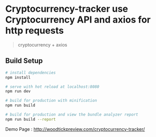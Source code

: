 # Cryptocurrency-tracker use Cryptocurrency API and axios for http requests

> cryptocurrency + axios

## Build Setup

``` bash
# install dependencies
npm install

# serve with hot reload at localhost:8080
npm run dev

# build for production with minification
npm run build

# build for production and view the bundle analyzer report
npm run build --report
```

Demo Page : http://woodtickpreview.com/cryptocurrency-tracker/
